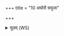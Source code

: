 +++
title = "10 अघोरौ सयुजा"

+++
<details><summary>मूलम् (WS)</summary>

अघोरौ सयुजा संविदानौ स्योनौ दन्तौ सुमङ्गलौ ।  
मा हिंसिष्टं पितरं मातरं चान्यत्र वां तन्वो घोरमस्तु ॥ ११ ॥
</details>